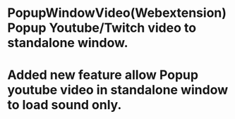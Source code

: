 # PopupWindowVideo(Webextension) Popup Youtube/Twitch video to standalone window.
# Added new feature allow Popup youtube video in standalone window to load sound only.
 
